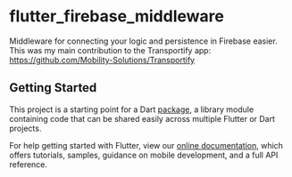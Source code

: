 # flutter_firebase_middleware

Middleware for connecting your logic and persistence in Firebase easier.
This was my main contribution to the Transportify app: https://github.com/Mobility-Solutions/Transportify

## Getting Started

This project is a starting point for a Dart
[package](https://flutter.dev/developing-packages/),
a library module containing code that can be shared easily across
multiple Flutter or Dart projects.

For help getting started with Flutter, view our 
[online documentation](https://flutter.dev/docs), which offers tutorials, 
samples, guidance on mobile development, and a full API reference.
